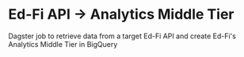 # Ed-Fi API -> Analytics Middle Tier
Dagster job to retrieve data from a target Ed-Fi API and create Ed-Fi's Analytics Middle Tier in BigQuery
